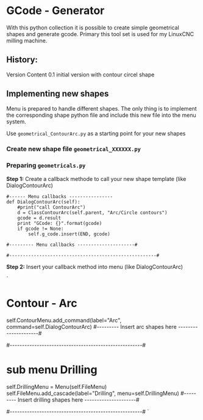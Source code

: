 # GCode - Generator

With this python collection it is possible to create simple geometrical shapes and generate gcode.
Primary this tool set is used for my LinuxCNC milling machine.

## History:
Version     Content
0.1         initial version with contour circel shape




## Implementing new shapes
Menu is prepared to handle different shapes. The only thing is to implement the corresponding shape python file and include this new file into the menu system.

Use `geometrical_ContourArc.py` as a starting point for your new shapes

### Create new shape file `geometrical_XXXXXX.py`

### Preparing `geometricals.py`
**Step 1:**
Create a callback methode to call your new shape template (like DialogContourArc)

```
#------ Menu callbacks ----------------
def DialogContourArc(self):
    #print("call ContourArc")
    d = ClassContourArc(self.parent, "Arc/Circle contours")
    gcode = d.result
    print "GCode: {}".format(gcode)
    if gcode != None:
        self.g_code.insert(END, gcode)

#--------- Menu callbacks ---------------------#

#------------------------------------------------------#
```
**Step 2:**
Insert your callback method into menu (like DialogContourArc)

`
# Contour - Arc
self.ContourMenu.add_command(label="Arc", command=self.DialogContourArc)
#--------- Insert arc shapes here ---------------------#

#------------------------------------------------------#

# sub menu Drilling
self.DrillingMenu = Menu(self.FileMenu)
self.FileMenu.add_cascade(label="Drilling", menu=self.DrillingMenu)
#--------- Insert drilling shapes here ---------------------#

#------------------------------------------------------#
`




